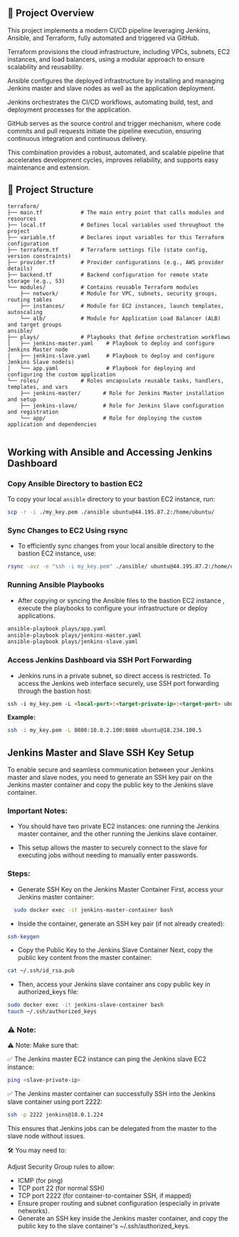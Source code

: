 ## 📌 Project Overview
This project implements a modern CI/CD pipeline leveraging Jenkins, Ansible, and Terraform, fully automated and triggered via GitHub.

Terraform provisions the cloud infrastructure, including VPCs, subnets, EC2 instances, and load balancers, using a modular approach to ensure scalability and reusability.

Ansible configures the deployed infrastructure by installing and managing Jenkins master and slave nodes as well as the application deployment.

Jenkins orchestrates the CI/CD workflows, automating build, test, and deployment processes for the application.

GitHub serves as the source control and trigger mechanism, where code commits and pull requests initiate the pipeline execution, ensuring continuous integration and continuous delivery.

This combination provides a robust, automated, and scalable pipeline that accelerates development cycles, improves reliability, and supports easy maintenance and extension.

## 📁 Project Structure 
```
terraform/
├── main.tf            # The main entry point that calls modules and resources
├── local.tf           # Defines local variables used throughout the project
├── variable.tf        # Declares input variables for this Terraform configuration
├── terraform.tf       # Terraform settings file (state config, version constraints)
├── provider.tf        # Provider configurations (e.g., AWS provider details)
├── backend.tf         # Backend configuration for remote state storage (e.g., S3)
└── modules/           # Contains reusable Terraform modules
    ├── network/       # Module for VPC, subnets, security groups, routing tables
    ├── instances/     # Module for EC2 instances, launch templates, autoscaling
    └── alb/           # Module for Application Load Balancer (ALB) and target groups
ansible/
├── plays/             # Playbooks that define orchestration workflows
│   ├── jenkins-master.yaml    # Playbook to deploy and configure Jenkins Master node
│   ├── jenkins-slave.yaml     # Playbook to deploy and configure Jenkins Slave node(s)
│   └── app.yaml               # Playbook for deploying and configuring the custom application
└── roles/             # Roles encapsulate reusable tasks, handlers, templates, and vars
    ├── jenkins-master/       # Role for Jenkins Master installation and setup
    ├── jenkins-slave/        # Role for Jenkins Slave configuration and registration
    └── app/                  # Role for deploying the custom application and dependencies


```
## Working with Ansible and Accessing Jenkins Dashboard

### Copy Ansible Directory to bastion EC2

To copy your local `ansible` directory to your bastion EC2 instance, run:

```bash
scp -r -i ./my_key.pem ./ansible ubuntu@44.195.87.2:/home/ubuntu/
```

### Sync Changes to EC2 Using rsync
* To efficiently sync changes from your local ansible directory to the bastion EC2 instance, use:
```bash
rsync -avz -e "ssh -i my_key.pem" ./ansible/ ubuntu@44.195.87.2:/home/ubuntu/ansible/
```
### Running Ansible Playbooks
* After copying or syncing the Ansible files to the bastion EC2 instance , execute the playbooks to configure your infrastructure or deploy applications.

```bash
ansible-playbook plays/app.yaml
ansible-playbook plays/jenkins-master.yaml
ansible-playbook plays/jenkins-slave.yaml
```

### Access Jenkins Dashboard via SSH Port Forwarding
* Jenkins runs in a private subnet, so direct access is restricted. To access the Jenkins web interface securely, use SSH port forwarding through the bastion host:
```markdown
ssh -i my_key.pem -L <local-port>:<target-private-ip>:<target-port> ubuntu@<bastion-public-ip>
```
**Example:**
```bash
ssh -i my_key.pem -L 8080:10.0.2.100:8080 ubuntu@18.234.100.5
```

## Jenkins Master and Slave SSH Key Setup
To enable secure and seamless communication between your Jenkins master and slave nodes, you need to generate an SSH key pair on the Jenkins master container and copy the public key to the Jenkins slave container.
### Important Notes:
* You should have two private EC2 instances: one running the Jenkins master container, and the other running the Jenkins slave container.

* This setup allows the master to securely connect to the slave for executing jobs without needing to manually enter passwords.

### Steps:
* Generate SSH Key on the Jenkins Master Container
  First, access your Jenkins master container:
```bash
  sudo docker exec -it jenkins-master-container bash
```
* Inside the container, generate an SSH key pair (if not already created):
```bash
ssh-keygen
```
* Copy the Public Key to the Jenkins Slave Container
Next, copy the public key content from the master container:
```bash
cat ~/.ssh/id_rsa.pub

```
* Then, access your Jenkins slave container ans copy public key in authorized_keys file:
```bash
sudo docker exec -it jenkins-slave-container bash
touch ~/.ssh/authorized_keys
```
### ⚠️ Note:
⚠️ Note:
Make sure that:

✅ The Jenkins master EC2 instance can ping the Jenkins slave EC2 instance:
```bash
ping <slave-private-ip>

```
✅ The Jenkins master container can successfully SSH into the Jenkins slave container using port 2222:

```bash
ssh -p 2222 jenkins@10.0.1.224
```

This ensures that Jenkins jobs can be delegated from the master to the slave node without issues.

🛠️ You may need to:

Adjust Security Group rules to allow:
- ICMP (for ping)
- TCP port 22 (for normal SSH)
- TCP port 2222 (for container-to-container SSH, if mapped)
- Ensure proper routing and subnet configuration (especially in private networks).
- Generate an SSH key inside the Jenkins master container, and copy the public key to the slave container's ~/.ssh/authorized_keys.